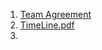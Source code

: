 1. [Team Agreement](PT%20TEAM%20AGREEMENT.pdf)
2. [TimeLine.pdf](https://github.com/PRIME-TIME-Defense/Documentations/files/14607213/TimeLine.pdf)
3. 
